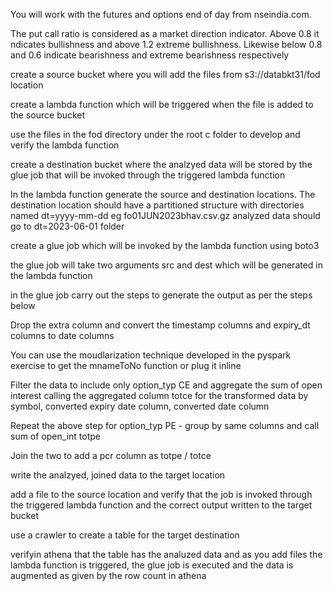 You will work with the futures and options end of day from nseindia.com.

The put call ratio is considered as a market direction indicator. Above 0.8 it ndicates bullishness and above 1.2 extreme bullishness. Likewise below 0.8 and 0.6 indicate bearishness and extreme bearishness respectively

create a source bucket where you will add the files from s3://databkt31/fod location

create a lambda function which will be triggered when the file is added to the source bucket

use the files in the fod directory under the root c folder to develop and verify the lambda function

create a destination bucket where the analzyed data will be stored by the glue job that will be invoked through the triggered lambda function

In the lambda function generate the source and destination locations. The destination location should have a partitioned structure with directories named dt=yyyy-mm-dd eg fo01JUN2023bhav.csv.gz analyzed data should go to dt=2023-06-01 folder

create a glue job which will be invoked by the lambda function using boto3

the glue job will take two arguments src and dest which will be generated in the lambda function

in the glue job carry out the steps to generate the output as per the steps below

Drop the extra column and convert the timestamp columns and expiry_dt columns to date columns

You can use the moudlarization technique developed in the pyspark exercise to get the mnameToNo function or plug it inline

Filter the data to include only option_typ CE and aggregate the sum of open interest calling the aggregated column totce for the transformed data by symbol, converted expiry date column, converted date column

Repeat the above step for option_typ PE - group by same columns and call sum of open_int totpe

Join the two to add a pcr column as totpe / totce

write the analzyed, joined data to the target location

add a file to the source location and verify that the job is invoked through the triggered lambda function and the correct output written to the target bucket

use a crawler to create a table for the target destination

verifyin athena that the table has the analuzed data and as you add files the lambda function is triggered, the glue job is executed and the data is augmented as given by the row count in athena

